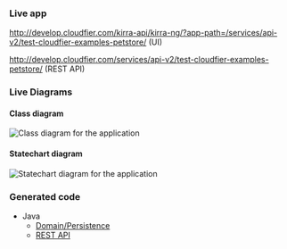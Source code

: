 ### Live app

http://develop.cloudfier.com/kirra-api/kirra-ng/?app-path=/services/api-v2/test-cloudfier-examples-petstore/ (UI)

http://develop.cloudfier.com/services/api-v2/test-cloudfier-examples-petstore/ (REST API)


### Live Diagrams

#### Class diagram

![Class diagram for the application](https://develop.cloudfier.com/services/diagram/test-cloudfier-examples-petstore/package/petstore.uml?showClassifierCompartments=Always&showStaticFeatures=true&showClasses=true&showAssociationEndName=true&showAttributes=true&showOperations=true&showComments=true&showParameters=true&showAssociationEndMultiplicity=true&showMinimumVisibility=Public&showFeatureVisibility=false&showParameterNames=false&showDerivedElements=false)

#### Statechart diagram

![Statechart diagram for the application](https://develop.cloudfier.com/services/diagram/test-cloudfier-examples-petstore/package/petstore.uml?showStateMachines=true)

### Generated code

* Java
  * [Domain/Persistence](https://textuml.ci.cloudbees.com/job/codegen-examples-JEE/ws/jee/petstore/gen/src/main/java/petstore/)
  * [REST API](https://textuml.ci.cloudbees.com/job/codegen-examples-JEE/ws/jee/petstore/gen/src/main/java/resource/petstore/)
